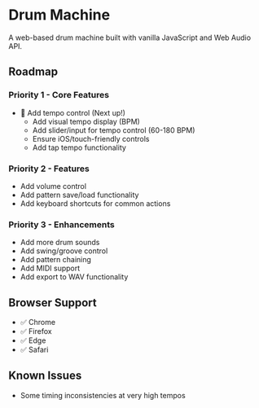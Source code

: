 # Drum Machine

A web-based drum machine built with vanilla JavaScript and Web Audio API.

## Roadmap

### Priority 1 - Core Features
- 🎯 Add tempo control (Next up!)
  - Add visual tempo display (BPM)
  - Add slider/input for tempo control (60-180 BPM)
  - Ensure iOS/touch-friendly controls
  - Add tap tempo functionality

### Priority 2 - Features
- Add volume control
- Add pattern save/load functionality
- Add keyboard shortcuts for common actions

### Priority 3 - Enhancements
- Add more drum sounds
- Add swing/groove control
- Add pattern chaining
- Add MIDI support
- Add export to WAV functionality

## Browser Support
- ✅ Chrome
- ✅ Firefox
- ✅ Edge
- ✅ Safari

## Known Issues
- Some timing inconsistencies at very high tempos